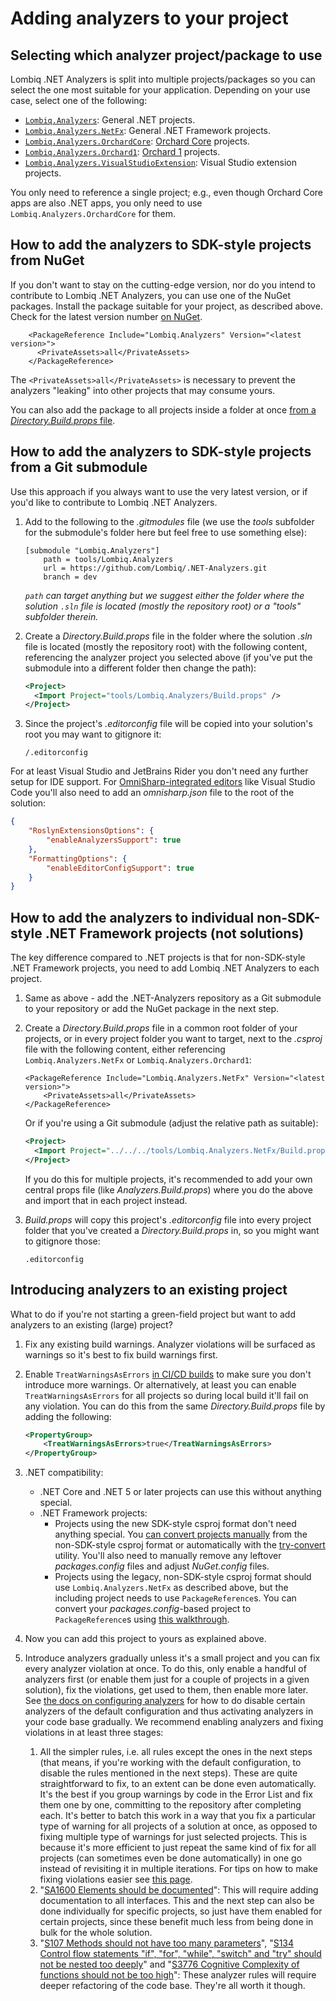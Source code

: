 # Adding analyzers to your project

## Selecting which analyzer project/package to use

Lombiq .NET Analyzers is split into multiple projects/packages so you can select the one most suitable for your application. Depending on your use case, select one of the following:

- [`Lombiq.Analyzers`](../Readme.md): General .NET projects.
- [`Lombiq.Analyzers.NetFx`](../../Lombiq.Analyzers.NetFx/Readme.md): General .NET Framework projects.
- [`Lombiq.Analyzers.OrchardCore`](../../Lombiq.Analyzers.OrchardCore/Readme.md): [Orchard Core](https://orchardcore.net/) projects.
- [`Lombiq.Analyzers.Orchard1`](../../Lombiq.Analyzers.Orchard1/Readme.md): [Orchard 1](https://orchardcore.net/orchardcms) projects.
- [`Lombiq.Analyzers.VisualStudioExtension`](../../Lombiq.Analyzers.VisualStudioExtension/Readme.md): Visual Studio extension projects.

You only need to reference a single project; e.g., even though Orchard Core apps are also .NET apps, you only need to use `Lombiq.Analyzers.OrchardCore` for them.

## How to add the analyzers to SDK-style projects from NuGet

If you don't want to stay on the cutting-edge version, nor do you intend to contribute to Lombiq .NET Analyzers, you can use one of the NuGet packages. Install the package suitable for your project, as described above. Check for the latest version number [on NuGet](https://www.nuget.org/packages/Lombiq.Analyzers/).

```csproj
    <PackageReference Include="Lombiq.Analyzers" Version="<latest version>">
      <PrivateAssets>all</PrivateAssets>
    </PackageReference>
```

The `<PrivateAssets>all</PrivateAssets>` is necessary to prevent the analyzers "leaking" into other projects that may consume yours.

You can also add the package to all projects inside a folder at once [from a _Directory.Build.props_ file](https://docs.microsoft.com/en-us/visualstudio/msbuild/customize-your-build).

## How to add the analyzers to SDK-style projects from a Git submodule

Use this approach if you always want to use the very latest version, or if you'd like to contribute to Lombiq .NET Analyzers.

1. Add to the following to the _.gitmodules_ file (we use the _tools_ subfolder for the submodule's folder here but feel free to use something else):

   ```gitmodules
   [submodule "Lombiq.Analyzers"]
       path = tools/Lombiq.Analyzers
       url = https://github.com/Lombiq/.NET-Analyzers.git
       branch = dev
   ```

   _`path` can target anything but we suggest either the folder where the solution `.sln` file is located (mostly the repository root) or a "tools" subfolder therein._
2. Create a _Directory.Build.props_ file in the folder where the solution _.sln_ file is located (mostly the repository root) with the following content, referencing the analyzer project you selected above (if you've put the submodule into a different folder then change the path):

   ```xml
   <Project>
     <Import Project="tools/Lombiq.Analyzers/Build.props" />
   </Project>
   ```

3. Since the project's _.editorconfig_ file will be copied into your solution's root you may want to gitignore it:

    ```gitignore
    /.editorconfig
    ```

For at least Visual Studio and JetBrains Rider you don't need any further setup for IDE support. For [OmniSharp-integrated editors](http://www.omnisharp.net/#integrations) like Visual Studio Code you'll also need to add an _omnisharp.json_ file to the root of the solution:

```json
{
    "RoslynExtensionsOptions": {
        "enableAnalyzersSupport": true
    },
    "FormattingOptions": {
        "enableEditorConfigSupport": true
    }
}
```

## How to add the analyzers to individual non-SDK-style .NET Framework projects (not solutions)

The key difference compared to .NET projects is that for non-SDK-style .NET Framework projects, you need to add Lombiq .NET Analyzers to each project.

1. Same as above - add the .NET-Analyzers repository as a Git submodule to your repository or add the NuGet package in the next step.
2. Create a _Directory.Build.props_ file in a common root folder of your projects, or in every project folder you want to target, next to the _.csproj_ file with the following content, either referencing `Lombiq.Analyzers.NetFx` or `Lombiq.Analyzers.Orchard1`:

   ```csproj
   <PackageReference Include="Lombiq.Analyzers.NetFx" Version="<latest version>">
       <PrivateAssets>all</PrivateAssets>
   </PackageReference>
   ```

   Or if you're using a Git submodule (adjust the relative path as suitable):

   ```xml
   <Project>
     <Import Project="../../../tools/Lombiq.Analyzers.NetFx/Build.props" />
   </Project>
   ```

   If you do this for multiple projects, it's recommended to add your own central props file (like _Analyzers.Build.props_) where you do the above and import that in each project instead.

3. _Build.props_ will copy this project's _.editorconfig_ file into every project folder that you've created a _Directory.Build.props_ in, so you might want to gitignore those:

    ```gitignore
    .editorconfig
    ```

## Introducing analyzers to an existing project

What to do if you're not starting a green-field project but want to add analyzers to an existing (large) project?

1. Fix any existing build warnings. Analyzer violations will be surfaced as warnings so it's best to fix build warnings first.
2. Enable `TreatWarningsAsErrors` [in CI/CD builds](UsingAnalyzersDuringCommandLineBuilds.md) to make sure you don't introduce more warnings. Or alternatively, at least you can enable `TreatWarningsAsErrors` for all projects so during local build it'll fail on any violation. You can do this from the same _Directory.Build.props_ file by adding the following:

    ```xml
    <PropertyGroup>
        <TreatWarningsAsErrors>true</TreatWarningsAsErrors>
    </PropertyGroup>
    ```

3. .NET compatibility:
    - .NET Core and .NET 5 or later projects can use this without anything special.
    - .NET Framework projects:
      - Projects using the new SDK-style csproj format don't need anything special. You [can convert projects manually](https://docs.microsoft.com/en-us/dotnet/core/porting/#per-project-steps) from the non-SDK-style csproj format or automatically with the [try-convert](https://github.com/dotnet/try-convert) utility. You'll also need to manually remove any leftover _packages.config_ files and adjust _NuGet.config_ files.
      - Projects using the legacy, non-SDK-style csproj format should use `Lombiq.Analyzers.NetFx` as described above, but the including project needs to use `PackageReference`s. You can convert your _packages.config_-based project to `PackageReference`s using [this walkthrough](https://docs.microsoft.com/en-us/nuget/consume-packages/migrate-packages-config-to-package-reference).  
4. Now you can add this project to yours as explained above.
5. Introduce analyzers gradually unless it's a small project and you can fix every analyzer violation at once. To do this, only enable a handful of analyzers first (or enable them just for a couple of projects in a given solution), fix the violations, get used to them, then enable more later. See [the docs on configuring analyzers](ConfiguringAnalyzers.md) for how to do disable certain analyzers of the default configuration and thus activating analyzers in your code base gradually. We recommend enabling analyzers and fixing violations in at least three stages:
    1. All the simpler rules, i.e. all rules except the ones in the next steps (that means, if you're working with the default configuration, to disable the rules mentioned in the next steps). These are quite straightforward to fix, to an extent can be done even automatically. It's the best if you group warnings by code in the Error List and fix them one by one, committing to the repository after completing each. It's better to batch this work in a way that you fix a particular type of warning for all projects of a solution at once, as opposed to fixing multiple type of warnings for just selected projects. This is because it's more efficient to just repeat the same kind of fix for all projects (can sometimes even be done automatically) in one go instead of revisiting it in multiple iterations. For tips on how to make fixing violations easier see [this page](UsingAnalyzersDuringDevelopment.md).
    2. "[SA1600 Elements should be documented](https://github.com/DotNetAnalyzers/StyleCopAnalyzers/blob/master/documentation/SA1600.md)": This will require adding documentation to all interfaces. This and the next step can also be done individually for specific projects, so just have them enabled for certain projects, since these benefit much less from being done in bulk for the whole solution.
    3. "[S107 Methods should not have too many parameters](https://rules.sonarsource.com/csharp/RSPEC-107/)", "[S134 Control flow statements "if", "for", "while", "switch" and "try" should not be nested too deeply](https://rules.sonarsource.com/csharp/RSPEC-107/)" and "[S3776 Cognitive Complexity of functions should not be too high](https://rules.sonarsource.com/csharp/RSPEC-3776/)": These analyzer rules will require deeper refactoring of the code base. They're all worth it though.
